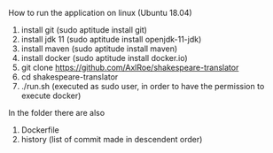 How to run the application on linux (Ubuntu 18.04)

1) install git (sudo aptitude install git)
2) install jdk 11 (sudo aptitude install openjdk-11-jdk)
3) install maven (sudo aptitude install maven)
4) install docker (sudo aptitude install docker.io)
5) git clone https://github.com/AxlRoe/shakespeare-translator
6) cd shakespeare-translator
7) ./run.sh (executed as sudo user, in order to have the permission to execute docker)

In the folder there are also
1) Dockerfile
2) history (list of commit made in descendent order)


